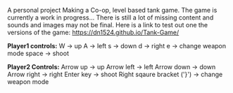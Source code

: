 A personal project Making a Co-op, level based tank game. The game is currently a work in progress... There is still a lot of missing content and sounds and images may not be final. 
Here is a link to test out one the versions of the game: https://dn1524.github.io/Tank-Game/

**Player1 controls:**
W       -> up
A       -> left
s       -> down
d       -> right
e       -> change weapon mode
space   -> shoot

**Player2 Controls:**
Arrow up      -> up
Arrow left    -> left
Arrow down    -> down
Arrow right   -> right
Enter key     -> shoot
Right sqaure bracket ('}') -> change weapon mode
